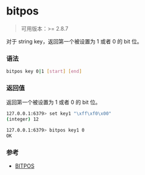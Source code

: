 # bitpos

> 可用版本：>= 2.8.7

对于 string key，返回第一个被设置为 1 或者 0 的 bit 位。

### 语法

```bash
bitpos key 0|1 [start] [end]
```


### 返回值

返回第一个被设置为 1 或者 0 的 bit 位。

```bash
127.0.0.1:6379> set key1 "\xff\xf0\x00"
(integer) 12

127.0.0.1:6379> bitpos key1 0
OK
```


### 参考

- [BITPOS](http://www.redis.cn/commands/bitpos.html)